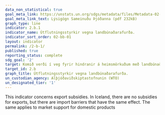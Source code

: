```yaml
---
data_non_statistical: true
goal_meta_link: https://unstats.un.org/sdgs/metadata/files/Metadata-02-0B-01.pdf
goal_meta_link_text: Lýsigögn Sameinuðu Þjóðanna (pdf 232kB)
graph_type: line
indicator: 2.b.1
indicator_name: Útflutningsstyrkir vegna landbúnaðarafurða.
indicator_sort_order: 02-bb-01
layout: indicator
permalink: /2-b-1/
published: true
reporting_status: complete
sdg_goal: '2'
target: Komið verði í veg fyrir hindranir á heimsmörkuðum með landbúnaðarafurðir, meðal annars með samhliða afnámi allra útflutningsstyrkja í landbúnaði og allra annarra ráðstafana tengdra útflutningi sem hafa sömu áhrif, að teknu tilliti til Doha-samningalotunnar
target_id: 2.b
graph_title: Útflutningsstyrkir vegna landbúnaðarafurða.
un_custodian_agency: Alþjóðaviðskiptastofnunin (WTO)
un_designated_tier: '1'
---
```


This indicator concerns export subsidies. In Iceland, there are no subsidies for exports, but there are import barriers that have the same effect. The same applies to market support for domestic products
